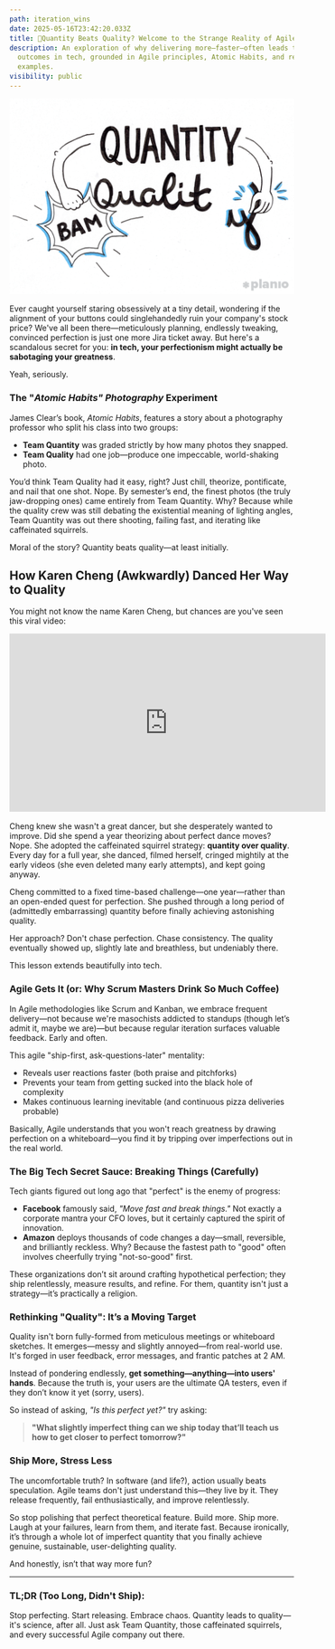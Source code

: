```yaml
---
path: iteration_wins
date: 2025-05-16T23:42:20.033Z
title: 🚀Quantity Beats Quality? Welcome to the Strange Reality of Agile
description: An exploration of why delivering more—faster—often leads to better
  outcomes in tech, grounded in Agile principles, Atomic Habits, and real-world
  examples.
visibility: public
---
```

![](../assets/quantity-beats-quality.png)

Ever caught yourself staring obsessively at a tiny detail, wondering if the alignment of your buttons could singlehandedly ruin your company's stock price? We've all been there—meticulously planning, endlessly tweaking, convinced perfection is just one more Jira ticket away. But here's a scandalous secret for you: **in tech, your perfectionism might actually be sabotaging your greatness**.

Yeah, seriously.

### The "*Atomic Habits" Photography* Experiment

James Clear’s book, *Atomic Habits*, features a story about a photography professor who split his class into two groups:

* **Team Quantity** was graded strictly by how many photos they snapped.
* **Team Quality** had one job—produce one impeccable, world-shaking photo.

You’d think Team Quality had it easy, right? Just chill, theorize, pontificate, and nail that one shot. Nope. By semester’s end, the finest photos (the truly jaw-dropping ones) came entirely from Team Quantity. Why? Because while the quality crew was still debating the existential meaning of lighting angles, Team Quantity was out there shooting, failing fast, and iterating like caffeinated squirrels.

Moral of the story? Quantity beats quality—at least initially.

## How Karen Cheng (Awkwardly) Danced Her Way to Quality

You might not know the name Karen Cheng, but chances are you've seen this viral video: [](https://www.youtube.com/watch?v=daC2EPUh22w)

<iframe width="560" height="315" src="https://www.youtube.com/embed/daC2EPUh22w?si=FRr6M5_puSxPMeNE" title="YouTube video player" frameborder="0" allow="accelerometer; autoplay; clipboard-write; encrypted-media; gyroscope; picture-in-picture; web-share" referrerpolicy="strict-origin-when-cross-origin" allowfullscreen></iframe>

Cheng knew she wasn't a great dancer, but she desperately wanted to improve. Did she spend a year theorizing about perfect dance moves? Nope. She adopted the caffeinated squirrel strategy: **quantity over quality**. Every day for a full year, she danced, filmed herself, cringed mightily at the early videos (she even deleted many early attempts), and kept going anyway.

Cheng committed to a fixed time-based challenge—one year—rather than an open-ended quest for perfection. She pushed through a long period of (admittedly embarrassing) quantity before finally achieving astonishing quality.

Her approach? Don't chase perfection. Chase consistency. The quality eventually showed up, slightly late and breathless, but undeniably there.

This lesson extends beautifully into tech.

### Agile Gets It (or: Why Scrum Masters Drink So Much Coffee)

In Agile methodologies like Scrum and Kanban, we embrace frequent delivery—not because we're masochists addicted to standups (though let’s admit it, maybe we are)—but because regular iteration surfaces valuable feedback. Early and often.

This agile "ship-first, ask-questions-later" mentality:

* Reveals user reactions faster (both praise and pitchforks)
* Prevents your team from getting sucked into the black hole of complexity
* Makes continuous learning inevitable (and continuous pizza deliveries probable)

Basically, Agile understands that you won't reach greatness by drawing perfection on a whiteboard—you find it by tripping over imperfections out in the real world.

### The Big Tech Secret Sauce: Breaking Things (Carefully)

Tech giants figured out long ago that "perfect" is the enemy of progress:

* **Facebook** famously said, *"Move fast and break things."* Not exactly a corporate mantra your CFO loves, but it certainly captured the spirit of innovation.
* **Amazon** deploys thousands of code changes a day—small, reversible, and brilliantly reckless. Why? Because the fastest path to "good" often involves cheerfully trying "not-so-good" first.

These organizations don’t sit around crafting hypothetical perfection; they ship relentlessly, measure results, and refine. For them, quantity isn't just a strategy—it’s practically a religion.

### Rethinking "Quality": It’s a Moving Target

Quality isn't born fully-formed from meticulous meetings or whiteboard sketches. It emerges—messy and slightly annoyed—from real-world use. It's forged in user feedback, error messages, and frantic patches at 2 AM.

Instead of pondering endlessly, **get something—anything—into users' hands**. Because the truth is, your users are the ultimate QA testers, even if they don’t know it yet (sorry, users).

So instead of asking, *"Is this perfect yet?"* try asking:

> **"What slightly imperfect thing can we ship today that’ll teach us how to get closer to perfect tomorrow?"**

### Ship More, Stress Less

The uncomfortable truth? In software (and life?), action usually beats speculation. Agile teams don't just understand this—they live by it. They release frequently, fail enthusiastically, and improve relentlessly.

So stop polishing that perfect theoretical feature. Build more. Ship more. Laugh at your failures, learn from them, and iterate fast. Because ironically, it’s through a whole lot of imperfect quantity that you finally achieve genuine, sustainable, user-delighting quality.

And honestly, isn’t that way more fun?

- - -

### TL;DR (Too Long, Didn't Ship):

Stop perfecting. Start releasing. Embrace chaos. Quantity leads to quality—it's science, after all. Just ask Team Quantity, those caffeinated squirrels, and every successful Agile company out there.